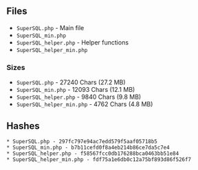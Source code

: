 ## Files

* `SuperSQL.php` - Main file
* `SuperSQL_min.php`
* `SuperSQL_helper.php` - Helper functions
* `SuperSQL_helper_min.php`

### Sizes

* `SuperSQL.php` - 27240 Chars (27.2 MB)
* `SuperSQL_min.php` - 12093 Chars (12.1 MB)
* `SuperSQL_helper.php` - 9840 Chars (9.8 MB)
* `SuperSQL_helper_min.php` - 4762 Chars (4.8 MB)

## Hashes

```
* SuperSQL.php - 297fc797e94ac7edd579f5aaf05718b5
* SuperSQL_min.php - b7b11cefd0f8a4eb214b86ce7da5c7e4
* SuperSQL_helper.php - f58567fcc0db176288bca0463bb51e84
* SuperSQL_helper_min.php - fdf75a1e6db0c12a75bf893d86f526f7
```
